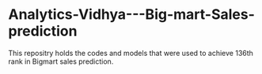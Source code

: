 # Analytics-Vidhya---Big-mart-Sales-prediction
This repositry holds the codes and models that were used to achieve 136th rank in Bigmart sales prediction.
